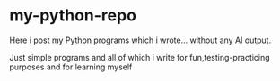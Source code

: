 # my-python-repo
Here i post my Python programs which i wrote... without any AI output. 

Just simple programs and all of which i write for fun,testing-practicing purposes and for learning myself
